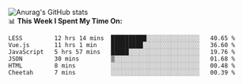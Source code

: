 
![Anurag's GitHub stats](https://github-readme-stats.vercel.app/api?username=supergczh&show_icons=true&theme=radical)
<br />
📊 **This Week I Spent My Time On:**

<!--START_SECTION:waka-->

```text
LESS         12 hrs 14 mins  ██████████░░░░░░░░░░░░░░░   40.65 %
Vue.js       11 hrs 1 min    █████████░░░░░░░░░░░░░░░░   36.60 %
JavaScript   5 hrs 57 mins   █████░░░░░░░░░░░░░░░░░░░░   19.76 %
JSON         30 mins         ▒░░░░░░░░░░░░░░░░░░░░░░░░   01.68 %
HTML         8 mins          ░░░░░░░░░░░░░░░░░░░░░░░░░   00.48 %
Cheetah      7 mins          ░░░░░░░░░░░░░░░░░░░░░░░░░   00.39 %
```

<!--END_SECTION:waka-->
